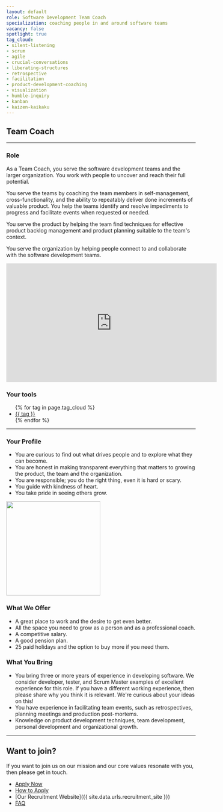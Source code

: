 ```yaml
---
layout: default
role: Software Development Team Coach
specialization: coaching people in and around software teams
vacancy: false
spotlight: true
tag_cloud:
- silent-listening
- scrum
- agile
- crucial-conversations
- liberating-structures
- retrospective
- facilitation
- product-development-coaching
- visualization
- humble-inquiry
- kanban
- kaizen-kaikaku
---
```


## Team Coach

---
<!-- Add Logiqs introduction -->

### Role

As a Team Coach, you serve the software development teams and the larger organization. 
You work with people to uncover and reach their full potential.

You serve the teams by coaching the team members 
in self-management, cross-functionality,
and the ability to repeatably deliver done increments of valuable product.
You help the teams identify and resolve impediments to progress 
and facilitate events when requested or needed.

You serve the product by helping the team find techniques for 
effective product backlog management
and product planning suitable to the team's context.

You serve the organization by helping people
connect to and collaborate with the software development teams.


<iframe width="560" height="315" src="https://www.youtube.com/embed/95hncbPMOrI" title="YouTube video player" frameborder="0" allow="accelerometer; autoplay; clipboard-write; encrypted-media; gyroscope; picture-in-picture" allowfullscreen></iframe>


### Your tools

<ul class="tag-cloud">
  {% for tag in page.tag_cloud %} 
  <li> <a href="https://www.google.com/search?q={{ tag | url_encode }}">{{ tag }}</a></li>
  {% endfor %}
</ul>

---

### Your Profile

 * You are curious to find out what drives people and to explore what they can become.
 * You are honest in making transparent everything that matters 
   to growing the product, the team and the organization.
 * You are responsible; you do the right thing, even it is hard or scary.
 * You guide with kindness of heart.
 * You take pride in seeing others grow.

<img src="{{'../assets/img/values_at_logiqs.png' | relative_url | absolute_url}}" width="250px">


### What We Offer

 * A great place to work and the desire to get even better.
 * All the space you need to grow as a person and as a professional coach.
 * A competitive salary.
 * A good pension plan.
 * 25 paid holidays and the option to buy more if you need them.

### What You Bring

 * You bring three or more years of experience in developing software.
   We consider developer, tester, and Scrum Master examples of excellent experience for this role.
   If you have a different working experience, then please share why you think it is relevant.
   We're curious about your ideas on this!
 * You have experience in facilitating team events,
   such as retrospectives, planning meetings and production post-mortems.
 * Knowledge on product development techniques, team development, 
   personal development and organizational growth.

---

## Want to join?

If you want to join us on our mission and our core values resonate with you, then please get in touch. 

 * [Apply Now](https://logiqs.recruitee.com/o/software-development-team-coach)
 * [How to Apply](../apply.md)
 * [Our Recruitment Website]({{ site.data.urls.recruitment_site }})
 * [FAQ](../faq.md)

